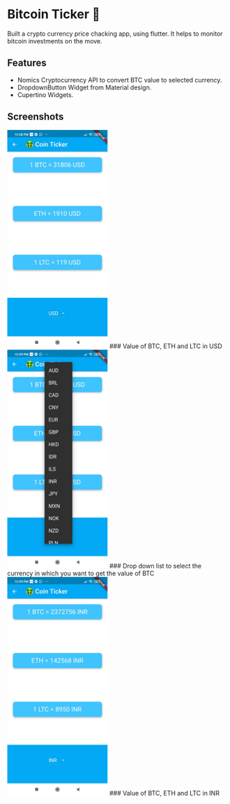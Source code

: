 # Bitcoin Ticker 🤑

Built a crypto currency price chacking app, using flutter. It helps to monitor bitcoin investments on the move.

## Features
- Nomics Cryptocurrency API to convert BTC value to selected currency.
- DropdownButton Widget from Material design.
- Cupertino Widgets.

## Screenshots
<img src="./p2.jpeg" height="500">
### Value of BTC, ETH and LTC in USD
<img src="./p1.jpeg" height="500">
### Drop down list to select the currency in which you want to get the value of BTC
<img src="./p3.jpeg" height="500">
### Value of BTC, ETH and LTC in INR
